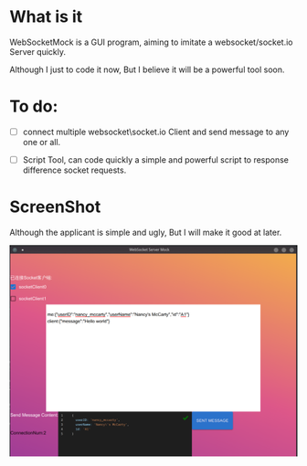 # What is it
WebSocketMock is a GUI program, aiming to imitate a websocket/socket.io Server quickly.

Although I just to code it now, But I believe it will be a powerful tool soon. 

# To do: 
-[ ] connect multiple websocket\socket.io Client and send message to any one or all.

-[ ] Script Tool, can code quickly a simple and powerful script to response difference socket requests.

# ScreenShot

Although the applicant is simple and ugly, But I will make it good at later.

![](pictures/img.png)

